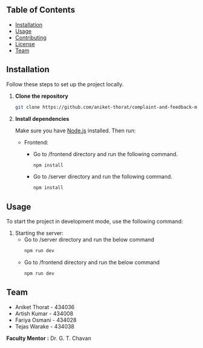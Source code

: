 
## Table of Contents

- [Installation](#installation)
- [Usage](#usage)
- [Contributing](#contributing)
- [License](#license)
- [Team](#team)

## Installation

Follow these steps to set up the project locally.

1. **Clone the repository**

    ```bash
    git clone https://github.com/aniket-thorat/complaint-and-feedback-management-system.git
    ```

2. **Install dependencies**

    Make sure you have [Node.js](https://nodejs.org/) installed. Then run:

    - Frontend: 
        - Go to /frontend directory and run the following command.

            ```bash
            npm install
            ```
        - Go to /server directory and run the following command.
             ```bash
            npm install
            ```

## Usage

To start the project in development mode, use the following command:

1. Starting the server: 
    - Go to /server directory and run the below command
        ```bash
        npm run dev
        ```
    - Go to /frontend directory and run the below command  
        ```bash
        npm run dev
        ```

## Team
- Aniket Thorat - 434036
- Artish Kumar - 434008
- Fariya Osmani - 434028
- Tejas Warake - 434038

**Faculty Mentor** **:** Dr. G. T. Chavan 


